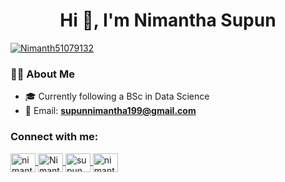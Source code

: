 <h1 align="center">Hi 👋, I'm Nimantha Supun</h1>

<p align="left"> 
  <a href="https://twitter.com/Nimanth51079132" target="blank">
    <img src="https://img.shields.io/twitter/follow/Nimanth51079132?logo=twitter&style=for-the-badge" alt="Nimanth51079132" />
  </a> 
</p>

### 👨‍🎓 About Me
- 🎓 Currently following a BSc in Data Science
- 📧 Email: **supunnimantha199@gmail.com**

<h3 align="left">Connect with me:</h3>
<p align="left">
  <a href="https://www.linkedin.com/in/nimantha-supun-489308332/" target="blank">
    <img align="center" src="https://raw.githubusercontent.com/rahuldkjain/github-profile-readme-generator/master/src/images/icons/Social/linked-in-alt.svg" alt="nimantha-supun" height="30" width="40" />
  </a>
  <a href="https://twitter.com/Nimanth51079132" target="blank">
    <img align="center" src="https://raw.githubusercontent.com/rahuldkjain/github-profile-readme-generator/master/src/images/icons/Social/twitter.svg" alt="Nimanth51079132" height="30" width="40" />
  </a>
  <a href="https://www.facebook.com/supun.ariyarathna.3" target="blank">
    <img align="center" src="https://raw.githubusercontent.com/rahuldkjain/github-profile-readme-generator/master/src/images/icons/Social/facebook.svg" alt="supun.ariyarathna.3" height="30" width="40" />
  </a>
  <a href="https://instagram.com/nimanthaariyarathne" target="blank">
    <img align="center" src="https://raw.githubusercontent.com/rahuldkjain/github-profile-readme-generator/master/src/images/icons/Social/instagram.svg" alt="nimanthaariyarathne" height="30" width="40" />
  </a>
</p>

